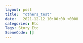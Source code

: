 ```yaml
---
layout: post
title:  "others_test"
date:   2021-12-12 10:00:00 +0000
categories: Etc
Tags: Story Etc
SceneCode: []
---
```

